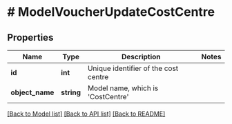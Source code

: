 # # ModelVoucherUpdateCostCentre

## Properties

Name | Type | Description | Notes
------------ | ------------- | ------------- | -------------
**id** | **int** | Unique identifier of the cost centre |
**object_name** | **string** | Model name, which is &#39;CostCentre&#39; |

[[Back to Model list]](../../README.md#models) [[Back to API list]](../../README.md#endpoints) [[Back to README]](../../README.md)
